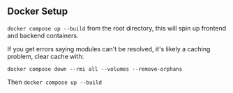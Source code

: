 ## Docker Setup

`docker compose up --build` from the root directory, this will spin up frontend and backend containers.

If you get errors saying modules can't be resolved, it's likely a caching problem, clear cache with:

`docker compose down --rmi all --volumes --remove-orphans`

Then `docker compose up --build`